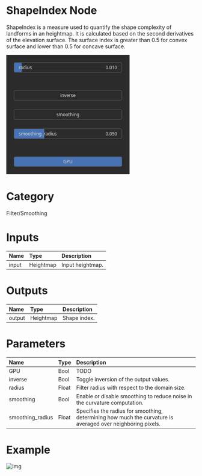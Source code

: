 
ShapeIndex Node
===============


ShapeIndex is a measure used to quantify the shape complexity of landforms in an heightmap. It is calculated based on the second derivatives of the elevation surface. The surface index is greater than 0.5 for convex surface and lower than 0.5 for concave surface.



![img](../../images/nodes/ShapeIndex_settings.png)


# Category


Filter/Smoothing
# Inputs

|Name|Type|Description|
| :--- | :--- | :--- |
|input|Heightmap|Input heightmap.|

# Outputs

|Name|Type|Description|
| :--- | :--- | :--- |
|output|Heightmap|Shape index.|

# Parameters

|Name|Type|Description|
| :--- | :--- | :--- |
|GPU|Bool|TODO|
|inverse|Bool|Toggle inversion of the output values.|
|radius|Float|Filter radius with respect to the domain size.|
|smoothing|Bool|Enable or disable smoothing to reduce noise in the curvature computation.|
|smoothing_radius|Float|Specifies the radius for smoothing, determining how much the curvature is averaged over neighboring pixels.|

# Example


![img](../../images/nodes/ShapeIndex.png)

